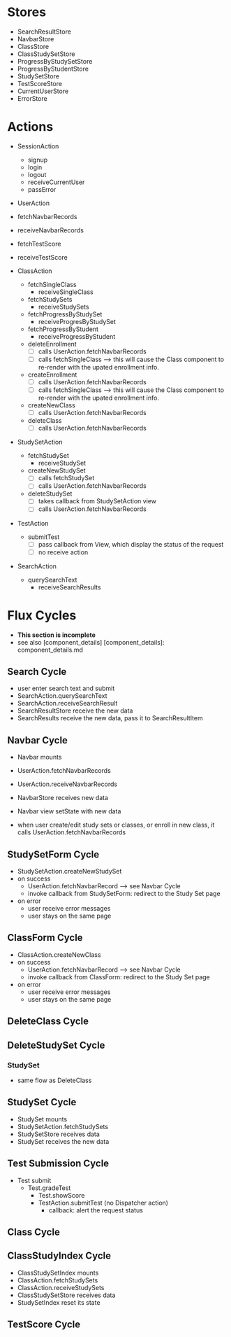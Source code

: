 # Stores
* SearchResultStore
* NavbarStore
* ClassStore
* ClassStudySetStore
* ProgressByStudySetStore
* ProgressByStudentStore
* StudySetStore
* TestScoreStore
* CurrentUserStore
* ErrorStore



# Actions

* SessionAction
  * signup
  * login
  * logout
  * receiveCurrentUser
  * passError

* UserAction
 * fetchNavbarRecords
 * receiveNavbarRecords
 * fetchTestScore
 * receiveTestScore

* ClassAction
  * fetchSingleClass
    * receiveSingleClass
  * fetchStudySets
    * receiveStudySets
  * fetchProgressByStudySet
    * receiveProgresByStudySet
  * fetchProgressByStudent
    * receiveProgressByStudent
  * deleteEnrollment
    - [ ] calls UserAction.fetchNavbarRecords
    - [ ] calls fetchSingleClass --> this will cause the Class component to re-render with the upated enrollment info.
  * createEnrollment
    - [ ] calls UserAction.fetchNavbarRecords
    - [ ] calls fetchSingleClass --> this will cause the Class component to re-render with the upated enrollment info.  
  * createNewClass
    - [ ] calls UserAction.fetchNavbarRecords
  * deleteClass
    - [ ] calls UserAction.fetchNavbarRecords

* StudySetAction
  * fetchStudySet
    * receiveStudySet
  * createNewStudySet
    - [ ] calls fetchStudySet
    - [ ] calls UserAction.fetchNavbarRecords
  * deleteStudySet
    - [ ] takes callback from StudySetAction view
    - [ ] calls UserAction.fetchNavbarRecords

* TestAction
  * submitTest
    - [ ] pass callback from View, which display the status of the request
    - [ ] no receive action

* SearchAction
  * querySearchText
    * receiveSearchResults


# Flux Cycles
* **This section is incomplete**
* see also [component_details]
[component_details]: component_details.md

## Search Cycle
  * user enter search text and submit
  * SearchAction.querySearchText
  * SearchAction.receiveSearchResult
  * SearchResultStore receive the new data
  * SearchResults receive the new data, pass it to SearchResultItem

## Navbar Cycle
  * Navbar mounts
  * UserAction.fetchNavbarRecords
  * UserAction.receiveNavbarRecords
  * NavbarStore receives new data
  * Navbar view setState with new data

  * when user create/edit study sets or classes, or enroll in new class, it calls UserAction.fetchNavbarRecords


## StudySetForm Cycle
  * StudySetAction.createNewStudySet
  * on success
    * UserAction.fetchNavbarRecord --> see Navbar Cycle
    * invoke callback from StudySetForm: redirect to the Study Set page
  * on error
    * user receive error messages
    * user stays on the same page



## ClassForm Cycle
  * ClassAction.createNewClass
  * on success
    * UserAction.fetchNavbarRecord --> see Navbar Cycle
    * invoke callback from ClassForm: redirect to the Study Set page
  * on error
    * user receive error messages
    * user stays on the same page


## DeleteClass Cycle

## DeleteStudySet Cycle
### StudySet
  * same flow as DeleteClass


## StudySet Cycle
  * StudySet mounts
  * StudySetAction.fetchStudySets
  * StudySetStore receives data
  * StudySet receives the new data




## Test Submission Cycle
  * Test submit
    * Test.gradeTest
      * Test.showScore
      * TestAction.submitTest (no Dispatcher action)
        * callback: alert the request status

## Class Cycle


## ClassStudyIndex Cycle
  * ClassStudySetIndex mounts
  * ClassAction.fetchStudySets
  * ClassAction.receiveStudySets
  * ClassStudySetStore receives data
  * StudySetIndex reset its state


## TestScore Cycle
